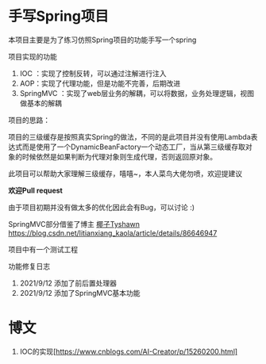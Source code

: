 # 手写Spring项目

本项目主要是为了练习仿照Spring项目的功能手写一个spring

项目实现的功能

1. IOC ：实现了控制反转，可以通过注解进行注入
2. AOP：实现了代理功能，但是功能不完善，后期改进
3. SpringMVC ：实现了web层业务的解耦，可以将数据，业务处理逻辑，视图做基本的解耦

项目的思路：

项目的三级缓存是按照真实Spring的做法，不同的是此项目并没有使用Lambda表达式而是使用了一个DynamicBeanFactory一个动态工厂，当从第三级缓存取对象的时候依然是如果判断为代理对象则生成代理，否则返回原对象。

此项目可以帮助大家理解三级缓存，嘻嘻~，本人菜鸟大佬勿喷，欢迎提建议

**欢迎Pull request**

由于项目初期并没有做太多的优化因此会有Bug，可以讨论 :)

SpringMVC部分借鉴了博主  [椰子Tyshawn](https://tyshawnlee.blog.csdn.net/)   https://blog.csdn.net/litianxiang_kaola/article/details/86646947

项目中有一个测试工程

功能修复日志

1. 2021/9/12 添加了前后置处理器
2. 2021/9/12 添加了SpringMVC基本功能

# 博文

1. IOC的实现[https://www.cnblogs.com/AI-Creator/p/15260200.html]

